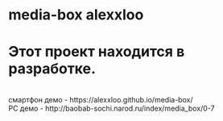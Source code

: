 # media-box alexxloo
# Этот проект находится в разработке.
<br>
смартфон демо - https://alexxloo.github.io/media-box/
<br>
PC демо - http://baobab-sochi.narod.ru/index/media_box/0-7

